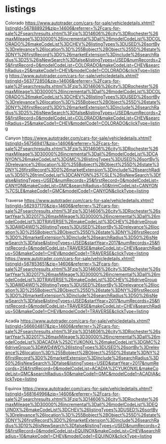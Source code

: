 # listings

Colorado
https://www.autotrader.com/cars-for-sale/vehicledetails.xhtml?listingId=567888929&zip=14606&referrer=%2Fcars-for-sale%2Fsearchresults.xhtml%3Fzip%3D14606%26city%3DRochester%26maxMileage%3D30000%26incremental%3Dall%26modelCodeList%3DCOLORADO%26makeCodeList%3DCHEV%26listingTypes%3DUSED%26sortBy%3Drelevance%26location%3D%255Bobject%2BObject%255D%26state%3DNY%26firstRecord%3D0%26marketExtension%3Dinclude%26searchRadius%3D25%26isNewSearch%3Dfalse&listingTypes=USED&numRecords=25&firstRecord=0&modelCodeList=COLORADO&makeCodeList=CHEV&searchRadius=25&makeCode1=CHEV&modelCode1=COLORADO&clickType=listing
https://www.autotrader.com/cars-for-sale/vehicledetails.xhtml?listingId=563772850&zip=14606&referrer=%2Fcars-for-sale%2Fsearchresults.xhtml%3Fzip%3D14606%26city%3DRochester%26maxMileage%3D30000%26incremental%3Dall%26modelCodeList%3DCOLORADO%26makeCodeList%3DCHEV%26listingTypes%3DUSED%26sortBy%3Drelevance%26location%3D%255Bobject%2BObject%255D%26state%3DNY%26firstRecord%3D0%26marketExtension%3Dinclude%26searchRadius%3D25%26isNewSearch%3Dfalse&listingTypes=USED&numRecords=25&firstRecord=0&modelCodeList=COLORADO&makeCodeList=CHEV&searchRadius=25&makeCode1=CHEV&modelCode1=COLORADO&clickType=listing

Canyon
https://www.autotrader.com/cars-for-sale/vehicledetails.xhtml?listingId=567569417&zip=14606&referrer=%2Fcars-for-sale%2Fsearchresults.xhtml%3Fzip%3D14606%26city%3DRochester%26maxMileage%3D30000%26incremental%3Dall%26modelCodeList%3DCANYON%26makeCodeList%3DGMC%26listingTypes%3DUSED%26sortBy%3Drelevance%26location%3D%255Bobject%2BObject%255D%26state%3DNY%26firstRecord%3D0%26marketExtension%3Dinclude%26searchRadius%3D50%26trimCodeList%3DCANYON%257CSLE%26isNewSearch%3Dfalse&listingTypes=USED&numRecords=25&firstRecord=0&modelCodeList=CANYON&makeCodeList=GMC&searchRadius=50&trimCodeList=CANYON%7CSLE&makeCode1=GMC&modelCode1=CANYON&clickType=listing

Traverse
https://www.autotrader.com/cars-for-sale/vehicledetails.xhtml?listingId=562937170&zip=14606&referrer=%2Fcars-for-sale%2Fsearchresults.xhtml%3Fzip%3D14606%26city%3DRochester%26startYear%3D2017%26maxMileage%3D30000%26incremental%3Dall%26modelCodeList%3DTRAVERSE%26makeCodeList%3DCHEV%26driveGroup%3DAWD4WD%26listingTypes%3DUSED%26sortBy%3Drelevance%26location%3D%255Bobject%2BObject%255D%26state%3DNY%26firstRecord%3D0%26marketExtension%3Dinclude%26searchRadius%3D50%26isNewSearch%3Dfalse&listingTypes=USED&startYear=2017&numRecords=25&firstRecord=0&modelCodeList=TRAVERSE&makeCodeList=CHEV&searchRadius=50&makeCode1=CHEV&modelCode1=TRAVERSE&clickType=listing
https://www.autotrader.com/cars-for-sale/vehicledetails.xhtml?listingId=567853651&zip=14606&referrer=%2Fcars-for-sale%2Fsearchresults.xhtml%3Fzip%3D14606%26city%3DRochester%26startYear%3D2017%26maxMileage%3D30000%26incremental%3Dall%26modelCodeList%3DTRAVERSE%26makeCodeList%3DCHEV%26driveGroup%3DAWD4WD%26listingTypes%3DUSED%26sortBy%3Drelevance%26location%3D%255Bobject%2BObject%255D%26state%3DNY%26firstRecord%3D0%26marketExtension%3Dinclude%26searchRadius%3D50%26isNewSearch%3Dfalse&listingTypes=USED&startYear=2017&numRecords=25&firstRecord=0&modelCodeList=TRAVERSE&makeCodeList=CHEV&searchRadius=50&makeCode1=CHEV&modelCode1=TRAVERSE&clickType=listing

Acadia
https://www.autotrader.com/cars-for-sale/vehicledetails.xhtml?listingId=566604817&zip=14606&referrer=%2Fcars-for-sale%2Fsearchresults.xhtml%3Fzip%3D14606%26city%3DRochester%26startYear%3D2017%26maxMileage%3D30000%26incremental%3Dall%26modelCodeList%3DACADIA%252CYUKONXL%26makeCodeList%3DGMC%26driveGroup%3DAWD4WD%26listingTypes%3DUSED%26sortBy%3Drelevance%26location%3D%255Bobject%2BObject%255D%26state%3DNY%26firstRecord%3D0%26marketExtension%3Dinclude%26searchRadius%3D50%26isNewSearch%3Dfalse&listingTypes=USED&startYear=2017&numRecords=25&firstRecord=0&modelCodeList=ACADIA%2CYUKONXL&makeCodeList=GMC&searchRadius=50&makeCode1=GMC&modelCode1=ACADIA&clickType=listing

Equinox
https://www.autotrader.com/cars-for-sale/vehicledetails.xhtml?listingId=568164996&zip=14606&referrer=%2Fcars-for-sale%2Fsearchresults.xhtml%3Fzip%3D14606%26city%3DRochester%26maxMileage%3D30000%26incremental%3Dall%26modelCodeList%3DEQUINOX%26makeCodeList%3DCHEV%26listingTypes%3DUSED%26sortBy%3Drelevance%26location%3D%255Bobject%2BObject%255D%26state%3DNY%26firstRecord%3D0%26marketExtension%3Dinclude%26searchRadius%3D10%26isNewSearch%3Dfalse&listingTypes=USED&numRecords=25&firstRecord=0&modelCodeList=EQUINOX&makeCodeList=CHEV&searchRadius=10&makeCode1=CHEV&modelCode1=EQUINOX&clickType=listing
